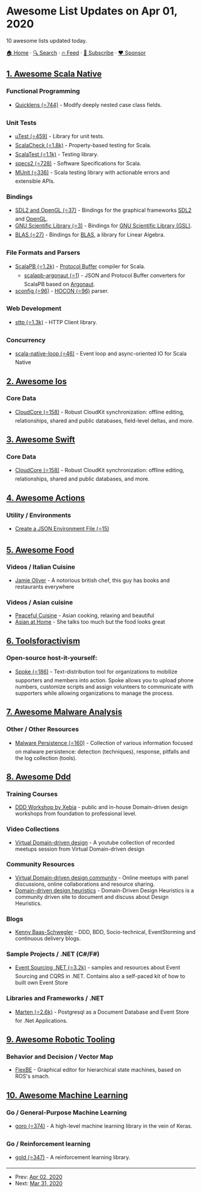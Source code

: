 # Awesome List Updates on Apr 01, 2020

10 awesome lists updated today.

[🏠 Home](/README.md) · [🔍 Search](https://www.trackawesomelist.com/search/) · [🔥 Feed](https://www.trackawesomelist.com/rss.xml) · [📮 Subscribe](https://trackawesomelist.us17.list-manage.com/subscribe?u=d2f0117aa829c83a63ec63c2f&id=36a103854c) · [❤️  Sponsor](https://github.com/sponsors/theowenyoung)



## [1. Awesome Scala Native](/content/tindzk/awesome-scala-native/README.md)

### Functional Programming

*   [Quicklens (⭐744)](https://github.com/softwaremill/quicklens) - Modify deeply nested case class fields.

### Unit Tests

*   [µTest (⭐459)](https://github.com/lihaoyi/utest) - Library for unit tests.
*   [ScalaCheck (⭐1.8k)](https://github.com/typelevel/scalacheck) - Property-based testing for Scala.
*   [ScalaTest (⭐1.1k)](https://github.com/scalatest/scalatest) - Testing library.
*   [specs2 (⭐728)](https://github.com/etorreborre/specs2) - Software Specifications for Scala.
*   [MUnit (⭐336)](https://github.com/scalameta/munit) - Scala testing library with actionable errors and extensible APIs.

### Bindings

*   [SDL2 and OpenGL (⭐37)](https://github.com/regb/scalanative-graphics-bindings) - Bindings for the graphical frameworks [SDL2](https://www.libsdl.org/) and [OpenGL](https://www.opengl.org).
*   [GNU Scientific Library (⭐3)](https://github.com/ruivieira/scala-gsl) - Bindings for [GNU Scientific Library (GSL)](https://www.gnu.org/software/gsl).
*   [BLAS (⭐27)](https://github.com/ekrich/sblas) - Bindings for [BLAS](http://www.netlib.org/blas/), a library for Linear Algebra.

### File Formats and Parsers

*   [ScalaPB (⭐1.2k)](https://github.com/scalapb/ScalaPB) - [Protocol Buffer](https://developers.google.com/protocol-buffers/) compiler for Scala.
    *   [scalapb-argonaut (⭐1)](https://github.com/scalapb-json/scalapb-argonaut) - JSON and Protocol Buffer converters for ScalaPB based on [Argonaut](http://argonaut.io).
*   [sconfig (⭐96)](https://github.com/ekrich/sconfig) - [HOCON (⭐96)](https://github.com/ekrich/sconfig/blob/master/docs/original/HOCON.md) parser.

### Web Development

*   [sttp (⭐1.3k)](https://github.com/softwaremill/sttp) - HTTP Client library.

### Concurrency

*   [scala-native-loop (⭐46)](https://github.com/scala-native/scala-native-loop) - Event loop and async-oriented IO for Scala Native

## [2. Awesome Ios](/content/vsouza/awesome-ios/README.md)

### Core Data

*   [CloudCore (⭐158)](https://github.com/deeje/CloudCore) - Robust CloudKit synchronization: offline editing, relationships, shared and public databases, field-level deltas, and more.

## [3. Awesome Swift](/content/matteocrippa/awesome-swift/README.md)

### Core Data

*   [CloudCore (⭐158)](https://github.com/deeje/CloudCore/) - Robust CloudKit synchronization: offline editing, relationships, shared and public databases, and more.

## [4. Awesome Actions](/content/sdras/awesome-actions/README.md)

### Utility / Environments

*   [Create a JSON Environment File (⭐15)](https://github.com/schdck/create-env-json)

## [5. Awesome Food](/content/jzarca01/awesome-food/README.md)

### Videos / Italian Cuisine

*   [Jamie Oliver](https://www.youtube.com/user/JamieOliver) - A notorious british chef, this guy has books and restaurants everywhere

### Videos / Asian cuisine

*   [Peaceful Cuisine](https://www.youtube.com/user/ryoya1983) - Asian cooking, relaxing and beautiful
*   [Asian at Home](https://www.youtube.com/user/SeonkyoungLongest) - She talks too much but the food looks great

## [6. Toolsforactivism](/content/drewrwilson/toolsforactivism/README.md)

### Open-source host-it-yourself:

*   [Spoke (⭐186)](https://github.com/Elizabeth-Warren/Spoke) - Text-distribution tool for organizations to mobilize supporters and members into action. Spoke allows you to upload phone numbers, customize scripts and assign volunteers to communicate with supporters while allowing organizations to manage the process.

## [7. Awesome Malware Analysis](/content/rshipp/awesome-malware-analysis/README.md)

### Other / Other Resources

*   [Malware Persistence (⭐160)](https://github.com/Karneades/malware-persistence) - Collection
    of various information focused on malware persistence: detection (techniques),
    response, pitfalls and the log collection (tools).

## [8. Awesome Ddd](/content/heynickc/awesome-ddd/README.md)

### Training Courses

*   [DDD Workshop by Xebia](https://xebia.com/academy/en/search?query=Domain-driven%20design) - public and in-house Domain-driven design workshops from foundation to professional level.

### Video Collections

*   [Virtual Domain-driven design](https://www.youtube.com/channel/UCob_jOzzpxBp-di-x0vLlwA) - A youtube collection of recorded meetups session from Virtual Domain-driven design

### Community Resources

*   [Virtual Domain-driven design community](https://virtualddd.com) - Online meetups with panel discussions, online collaborations and resource sharing.
*   [Domain-driven design heuristics](https://www.dddheuristics.com/) - Domain-Driven Design Heuristics is a community driven site to document and discuss about Design Heuristics.

### Blogs

*   [Kenny Baas-Schwegler](https://baasie.com/) - DDD, BDD, Socio-technical, EventStorming and continuous delivery blogs.

### Sample Projects / .NET (C#/F#)

*   [Event Sourcing .NET (⭐3.2k)](https://github.com/oskardudycz/EventSourcing.NetCore) - samples and resources about Event Sourcing and CQRS in .NET. Contains also a self-paced kit of how to built own Event Store

### Libraries and Frameworks / .NET

*   [Marten (⭐2.6k)](https://github.com/JasperFx/marten) - Postgresql as a Document Database and Event Store for .Net Applications.

## [9. Awesome Robotic Tooling](/content/protontypes/awesome-robotic-tooling/README.md)

### Behavior and Decision / Vector Map

*   [FlexBE](https://flexbe.github.io/) - Graphical editor for hierarchical state machines, based on ROS's smach.

## [10. Awesome Machine Learning](/content/josephmisiti/awesome-machine-learning/README.md)

### Go / General-Purpose Machine Learning

*   [goro (⭐374)](https://github.com/aunum/goro) - A high-level machine learning library in the vein of Keras.

### Go / Reinforcement learning

*   [gold (⭐347)](https://github.com/aunum/gold) - A reinforcement learning library.

---

- Prev: [Apr 02, 2020](/content/2020/04/02/README.md)
- Next: [Mar 31, 2020](/content/2020/03/31/README.md)